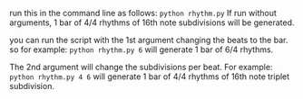 run this in the command line as follows:
`python rhythm.py`
If run without arguments, 1 bar of 4/4 rhythms of 16th note subdivisions will be generated.

you can run the script with the 1st argument changing the beats to the bar. so for example:
`python rhythm.py 6` 
will generate 1 bar of 6/4 rhythms.

The 2nd argument will change the subdivisions per beat. For example:
`python rhythm.py 4 6`
will generate 1 bar of 4/4 rhythms of 16th note triplet subdivision.
